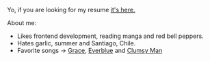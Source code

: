 Yo, if you are looking for my resume [it's here.](https://github.com/panquequelol/resume)

About me:
- Likes frontend development, reading manga and red bell peppers.
- Hates garlic, summer and Santiago, Chile.
- Favorite songs -> [Grace](https://youtu.be/rSYoIuyks8g), [Everblue](https://youtu.be/92ylxOeT1_g?t=29) and [Clumsy Man](https://youtu.be/rtHi7P5tb_s)
